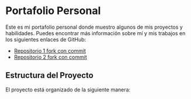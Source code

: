 # Portafolio Personal

Este es mi portafolio personal donde muestro algunos de mis proyectos y habilidades. Puedes encontrar más información sobre mí y mis trabajos en los siguientes enlaces de GitHub:

- [Repositorio 1 fork con commit](https://github.com/darkderes/RitaConstanza.github.io.git)
- [Repositorio 2 fork con commit](https://github.com/darkderes/cverduzco23.github.io.git)

## Estructura del Proyecto

El proyecto está organizado de la siguiente manera:

